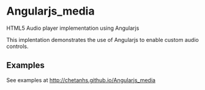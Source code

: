 Angularjs_media
===============

HTML5 Audio player implementation using Angularjs

This implentation demonstrates the use of Angularjs to enable custom audio controls.

Examples
--------

See examples at http://chetanhs.github.io/Angularjs_media
